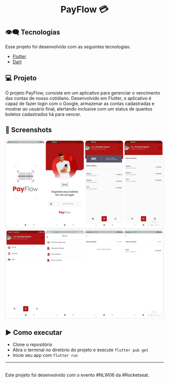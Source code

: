 <br>
<center>
<p align="center">
  <h1> PayFlow 💳 </h1>
</p></center>

## 👁‍🗨 Tecnologias

Esse projeto foi desenvolvido com as seguintes tecnologias:

- [Flutter](https://flutter.dev/)
- [Dart](https://dart.dev/)

## 💻 Projeto

O projeto PayFlow, consiste em um aplicativo para gerenciar o vencimento das contas de nosso cotidiano. Desenvolvido em Flutter, o aplicativo é capaz de fazer login com o Google, armazenar as contas cadastradas e mostrar ao usuário final, alertando inclusive com um status de quantos boletos cadastrados há para vencer.

## 📱 Screenshots
<div>
  <img src="https://github.com/jhonathanqz/PayFlow/blob/master/screenshots/home1.jpg" width="600px" style="max-width:100%;" alt="imagem do projeto">
  <img src="https://github.com/jhonathanqz/PayFlow/blob/master/screenshots/home2.jpg" width="600px" style="max-width:100%;" alt="imagem do projeto">
</div>

## ▶️ Como executar

- Clone o repositório
- Abra o terminal no diretório do projeto e execute `flutter pub get`
- Inicie seu app com `flutter run`

---
<br>
Este projeto foi desenvolvido com o evento #NLW06 da #Rocketseat.
